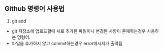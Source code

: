 ## Github 명령어 사용법

1. git add
 - git 저장소에 업로드할때 새로 추가된 파일이나 변경된 사항이 존재하는경우 사용하는 명령어.
 - 파일을 추가하지 않고 commit하는경우 error메시지가 출력됨
